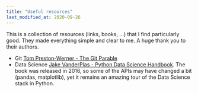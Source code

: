 ```yaml
---
title: "Useful resources"
last_modified_at: 2020-09-26
---
```


This is a collection of resources (links, books, ...) that I find particularly good. 
They made everything simple and clear to me. A huge thank you to their authors.

  - Git [Tom Preston-Werner  - The Git Parable](https://tom.preston-werner.com/2009/05/19/the-git-parable.html)
  - Data Science [Jake VanderPlas - Python Data Science Handbook](https://tom.preston-werner.com/2009/05/19/the-git-parable.html). The book was released in 2016, so some of the APIs may have changed a bit (pandas, matplotlib), yet it remains an amazing tour of the Data Science stack in Python. 
